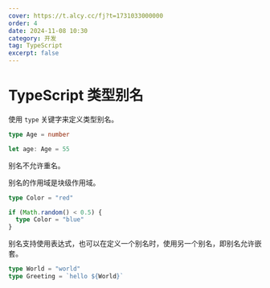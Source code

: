 ```yaml
---
cover: https://t.alcy.cc/fj?t=1731033000000
order: 4
date: 2024-11-08 10:30
category: 开发
tag: TypeScript
excerpt: false
---
```


# TypeScript 类型别名

使用 `type` 关键字来定义类型别名。

```TypeScript
type Age = number

let age: Age = 55
```

别名不允许重名。

别名的作用域是块级作用域。

```TypeScript
type Color = "red"

if (Math.random() < 0.5) {
  type Color = "blue"
}
```

别名支持使用表达式，也可以在定义一个别名时，使用另一个别名，即别名允许嵌套。

```TypeScript
type World = "world"
type Greeting = `hello ${World}`
```
